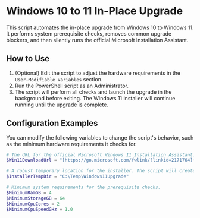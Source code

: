 # Windows 10 to 11 In-Place Upgrade

This script automates the in-place upgrade from Windows 10 to Windows 11. It performs system prerequisite checks, removes common upgrade blockers, and then silently runs the official Microsoft Installation Assistant.

## How to Use

1.  (Optional) Edit the script to adjust the hardware requirements in the `User-Modifiable Variables` section.
2.  Run the PowerShell script as an Administrator.
3.  The script will perform all checks and launch the upgrade in the background before exiting. The Windows 11 installer will continue running until the upgrade is complete.

## Configuration Examples

You can modify the following variables to change the script's behavior, such as the minimum hardware requirements it checks for.

```powershell
# The URL for the official Microsoft Windows 11 Installation Assistant.
$Win11DownloadUrl = "[https://go.microsoft.com/fwlink/?linkid=2171764](https://go.microsoft.com/fwlink/?linkid=2171764)"

# A robust temporary location for the installer. The script will create C:\Temp if it doesn't exist.
$InstallerTempDir = "C:\Temp\Windows11Upgrade"

# Minimum system requirements for the prerequisite checks.
$MinimumRamGB = 4
$MinimumStorageGB = 64
$MinimumCpuCores = 2
$MinimumCpuSpeedGHz = 1.0